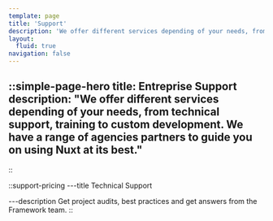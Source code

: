```yaml
---
template: page
title: 'Support'
description: 'We offer different services depending of your needs, from technical support, training to custom development to guide you on using Nuxt at its best.'
layout:
  fluid: true
navigation: false
---
```


::simple-page-hero
title: Entreprise Support
description: "We offer different services depending of your needs, from technical support, training to custom development. We have a range of agencies partners to guide you on using Nuxt at its best."
---
::

::support-pricing
---title
Technical Support

---description
Get project audits, best practices and get answers from the Framework team.
::
